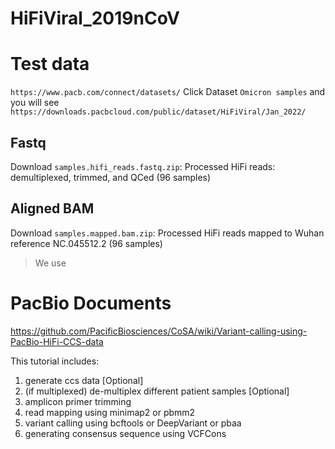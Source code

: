 # HiFiViral_2019nCoV



# Test data
`https://www.pacb.com/connect/datasets/`
Click Dataset `Omicron samples` and you will see `https://downloads.pacbcloud.com/public/dataset/HiFiViral/Jan_2022/`

## Fastq
Download `samples.hifi_reads.fastq.zip`: Processed HiFi reads: demultiplexed, trimmed, and QCed (96 samples)

## Aligned BAM
Download `samples.mapped.bam.zip`: Processed HiFi reads mapped to Wuhan reference NC.045512.2 (96 samples)

> We use 


# PacBio Documents

https://github.com/PacificBiosciences/CoSA/wiki/Variant-calling-using-PacBio-HiFi-CCS-data

This tutorial includes:
1. generate ccs data [Optional]
2. (if multiplexed) de-multiplex different patient samples [Optional]
3. amplicon primer trimming
4. read mapping using minimap2 or pbmm2
5. variant calling using bcftools or DeepVariant or pbaa
6. generating consensus sequence using VCFCons

